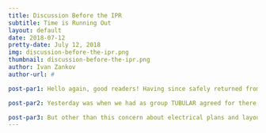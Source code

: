 ```yaml
---
title: Discussion Before the IPR
subtitle: Time is Running Out
layout: default
date: 2018-07-12
pretty-date: July 12, 2018
img: discussion-before-the-ipr.png
thumbnail: discussion-before-the-ipr.png
author: Ivan Zankov
author-url: #

post-par1: Hello again, good readers! Having since safely returned from Sardinia, I am back on the grid. Let’s see what has happened recently…

post-par2: Yesterday was when we had as group TUBULAR agreed for there to be an appointment with our mentors - and boy oh boy could it not have come soon enough! The PCB and inline pressure sensor were the only two components not yet in our possession - the PCB having not yet been ordered. The schematics are what will be due very soon, and they can still be done with a rough estimation of the PCB in mind, as the big picture is going to be far more important during the presentation. The meeting itself involved PM Natalie, and everyone not currently present in Kiruna, as those who were would likely be busy directly building the experiment.

post-par3: But other than this concern about electrical plans and layouts, the other divisions are still managing to hold out without too much lag, so the deadlines should be met. As a collective group, I think we can really pull this off!
---
```

